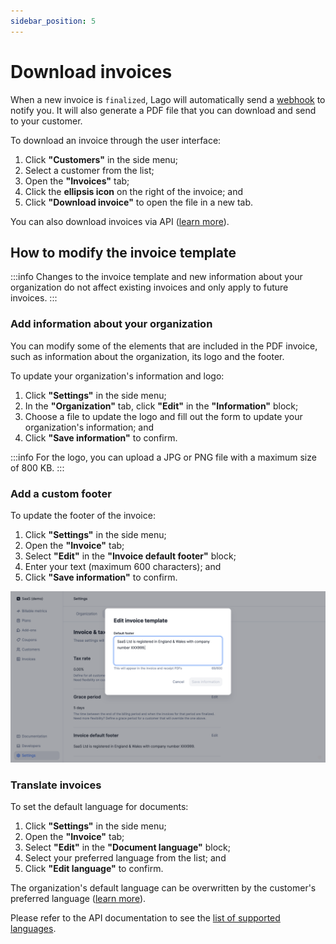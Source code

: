 ```yaml
---
sidebar_position: 5
---
```


# Download invoices
When a new invoice is `finalized`, Lago will automatically send a [webhook](../../api/webhooks/messages) to notify you. It will also generate a PDF file that you can download and send to your customer.

To download an invoice through the user interface:
1. Click **"Customers"** in the side menu;
2. Select a customer from the list;
3. Open the **"Invoices"** tab;
4. Click the **ellipsis icon** on the right of the invoice; and
5. Click **"Download invoice"** to open the file in a new tab.

You can also download invoices via API ([learn more](../../api/invoices/download-invoice)).

## How to modify the invoice template
:::info
Changes to the invoice template and new information about your organization do not affect existing invoices and only apply to future invoices.
:::

### Add information about your organization
You can modify some of the elements that are included in the PDF invoice, such as information about the organization, its logo and the footer.

To update your organization's information and logo:
1. Click **"Settings"** in the side menu;
2. In the **"Organization"** tab, click **"Edit"** in the **"Information"** block;
3. Choose a file to update the logo and fill out the form to update your organization's information; and
4. Click **"Save information"** to confirm.

:::info
For the logo, you can upload a JPG or PNG file with a maximum size of 800 KB.
:::

### Add a custom footer
To update the footer of the invoice:
1. Click **"Settings"** in the side menu;
2. Open the **"Invoice"** tab;
3. Select **"Edit"** in the **"Invoice default footer"** block;
4. Enter your text (maximum 600 characters); and
5. Click **"Save information"** to confirm.

![Adding a custom footer via the user interface](../../../static/img/custom-footer.png)

### Translate invoices
To set the default language for documents:
1. Click **"Settings"** in the side menu;
2. Open the **"Invoice"** tab;
3. Select **"Edit"** in the **"Document language"** block;
4. Select your preferred language from the list; and
5. Click **"Edit language"** to confirm.

The organization's default language can be overwritten by the customer's preferred language ([learn more](../customers#invoicing-a-customer)).

Please refer to the API documentation to see the [list of supported languages](../../api/resources/locales).